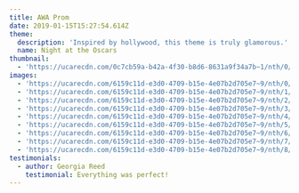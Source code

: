 ```yaml
---
title: AWA Prom
date: 2019-01-15T15:27:54.614Z
theme:
  description: 'Inspired by hollywood, this theme is truly glamorous.'
  name: Night at the Oscars
thumbnail:
  - 'https://ucarecdn.com/0c7cb59a-b42a-4f30-b8d6-8631a9f34a7b~1/nth/0/'
images:
  - 'https://ucarecdn.com/6159c11d-e3d0-4709-b15e-4e07b2d705e7~9/nth/0/'
  - 'https://ucarecdn.com/6159c11d-e3d0-4709-b15e-4e07b2d705e7~9/nth/1/'
  - 'https://ucarecdn.com/6159c11d-e3d0-4709-b15e-4e07b2d705e7~9/nth/2/'
  - 'https://ucarecdn.com/6159c11d-e3d0-4709-b15e-4e07b2d705e7~9/nth/3/'
  - 'https://ucarecdn.com/6159c11d-e3d0-4709-b15e-4e07b2d705e7~9/nth/4/'
  - 'https://ucarecdn.com/6159c11d-e3d0-4709-b15e-4e07b2d705e7~9/nth/5/'
  - 'https://ucarecdn.com/6159c11d-e3d0-4709-b15e-4e07b2d705e7~9/nth/6/'
  - 'https://ucarecdn.com/6159c11d-e3d0-4709-b15e-4e07b2d705e7~9/nth/7/'
  - 'https://ucarecdn.com/6159c11d-e3d0-4709-b15e-4e07b2d705e7~9/nth/8/'
testimonials:
  - author: Georgia Reed
    testimonial: Everything was perfect!
---
```


